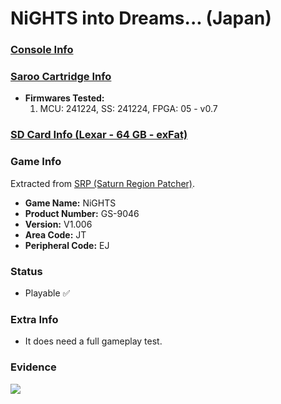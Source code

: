 # NiGHTS into Dreams... (Japan)

### [Console Info](../../../../../Info/Consoles/VA13/README.md)

### [Saroo Cartridge Info](../../../../../Info/Cartridges/GuangzhouSanStarOnlineShop/1.6/README.md)

- <b>Firmwares Tested:</b>
  1. MCU: 241224, SS: 241224, FPGA: 05 - v0.7

### [SD Card Info (Lexar - 64 GB - exFat)](../../../../../Info/SdCards/Lexar/64GB/exfat/README.md)

### Game Info

Extracted from [SRP (Saturn Region Patcher)](https://segaxtreme.net/resources/saturn-region-patcher.81/download).

- <b>Game Name:</b> NiGHTS
- <b>Product Number:</b> GS-9046
- <b>Version:</b> V1.006
- <b>Area Code:</b> JT
- <b>Peripheral Code:</b> EJ

### Status

- Playable :white_check_mark:

### Extra Info

- It does need a full gameplay test.

### Evidence

[![](https://img.youtube.com/vi/SgsGE63Q7Pw/0.jpg)](https://www.youtube.com/watch?v=SgsGE63Q7Pw)
